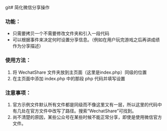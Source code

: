 git# 简化微信分享操作

### 功能：
* 只需要拷贝一个不需要修改文件夹和引入一段代码
* 可以根据事件来决定何时设置分享信息。（例如在用户玩完游戏之后再讲成绩作为分享描述）

### 使用方法：
1. 将 WechatShare 文件夹放到主页面（这里是index.php）同级的位置
2. 在主页面中添加 index.php 中的那段 php 代码并填写设置

### 注意事项：
1. 官方示例文件默认所有文件都是同级而不像这里又有一层，所以这里的代码中有几处在官方文件中改写了路径。搜索“WechatShare”可找到。
2. 尚不清楚的原因，某些公众号在某些时候不能正常分享，即使是使用微信官方文件。


